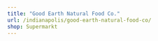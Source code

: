 ```yaml
---
title: "Good Earth Natural Food Co."
url: /indianapolis/good-earth-natural-food-co/
shop: Supermarkt
---
```

